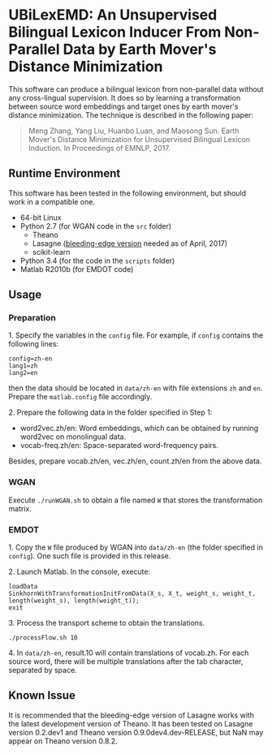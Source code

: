 # UBiLexEMD: An Unsupervised Bilingual Lexicon Inducer From Non-Parallel Data by Earth Mover's Distance Minimization #

This software can produce a bilingual lexicon from non-parallel data without any cross-lingual supervision. It does so by learning a transformation between source word embeddings and target ones by earth mover's distance minimization. The technique is described in the following paper:

> Meng Zhang, Yang Liu, Huanbo Luan, and Maosong Sun. Earth Mover's Distance Minimization for Unsupervised Bilingual Lexicon Induction. In Proceedings of EMNLP, 2017.

## Runtime Environment ##

This software has been tested in the following environment, but should work in a compatible one.

- 64-bit Linux
- Python 2.7 (for WGAN code in the `src` folder)
	- Theano
	- Lasagne ([bleeding-edge version](http://lasagne.readthedocs.io/en/latest/user/installation.html#bleeding-edge-version) needed as of April, 2017)
	- scikit-learn
- Python 3.4 (for the code in the `scripts` folder)
- Matlab R2010b (for EMDOT code)

## Usage ##

### Preparation ###

1\. Specify the variables in the `config` file. For example, if `config` contains the following lines:

	config=zh-en
	lang1=zh
	lang2=en

then the data should be located in `data/zh-en` with file extensions `zh` and `en`. Prepare the `matlab.config` file accordingly.

2\. Prepare the following data in the folder specified in Step 1:

- word2vec.zh/en: Word embeddings, which can be obtained by running word2vec on monolingual data.
- vocab-freq.zh/en: Space-separated word-frequency pairs.

Besides, prepare vocab.zh/en, vec.zh/en, count.zh/en from the above data.

### WGAN ###

Execute `./runWGAN.sh` to obtain a file named `W` that stores the transformation matrix.

### EMDOT ###

1\. Copy the `W` file produced by WGAN into `data/zh-en` (the folder specified in `config`). One such file is provided in this release.

2\. Launch Matlab. In the console, execute:

	loadData
	SinkhornWithTransformationInitFromData(X_s, X_t, weight_s, weight_t, length(weight_s), length(weight_t));
	exit

3\. Process the transport scheme to obtain the translations.

`./processFlow.sh 10`

4\. In `data/zh-en`, result.10 will contain translations of vocab.zh. For each source word, there will be multiple translations after the tab character, separated by space.

## Known Issue ##

It is recommended that the bleeding-edge version of Lasagne works with the latest development version of Theano. It has been tested on Lasagne version 0.2.dev1 and Theano version 0.9.0dev4.dev-RELEASE, but NaN may appear on Theano version 0.8.2.